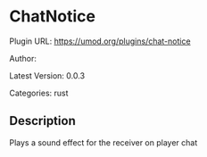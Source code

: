 # ChatNotice

Plugin URL: https://umod.org/plugins/chat-notice

Author: 

Latest Version: 0.0.3

Categories: rust

## Description

Plays a sound effect for the receiver on player chat
